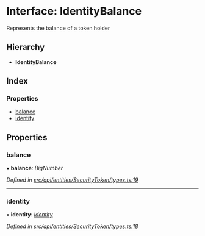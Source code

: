 # Interface: IdentityBalance

Represents the balance of a token holder

## Hierarchy

* **IdentityBalance**

## Index

### Properties

* [balance](identitybalance.md#balance)
* [identity](identitybalance.md#identity)

## Properties

###  balance

• **balance**: *BigNumber*

*Defined in [src/api/entities/SecurityToken/types.ts:19](https://github.com/PolymathNetwork/polymesh-sdk/blob/ad17cbf/src/api/entities/SecurityToken/types.ts#L19)*

___

###  identity

• **identity**: *[Identity](../classes/identity.md)*

*Defined in [src/api/entities/SecurityToken/types.ts:18](https://github.com/PolymathNetwork/polymesh-sdk/blob/ad17cbf/src/api/entities/SecurityToken/types.ts#L18)*
